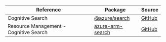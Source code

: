 | Reference | Package | Source |
|---|---|---|
|Cognitive Search|[@azure/search](https://www.npmjs.com/package/@azure/search)|[GitHub](https://github.com/Azure/azure-sdk-for-js/blob/main/)|
|Resource Management - Cognitive Search|[azure-arm-search](https://www.npmjs.com/package/azure-arm-search)|[GitHub](https://github.com/Azure/azure-sdk-for-js)|
